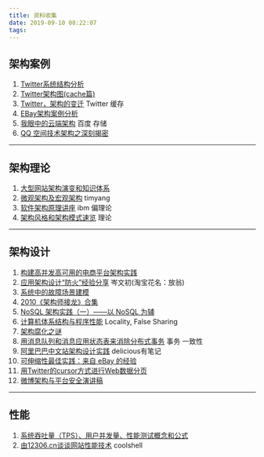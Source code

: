 ```yaml
---
title: 资料收集
date: 2019-09-10 08:22:07
tags:
---
```


<p></p>
<!-- more -->

## 架构案例
1. [Twitter系统结构分析](https://www.cnblogs.com/commond/archive/2010/04/12/1710603.html)
2. [Twitter架构图(cache篇)](https://timyang.net/architecture/twitter-cache-architecture/)
3. [Twitter，架构的变迁](https://www.infoq.cn/article/2009/06/Twitter-Architecture/)  Twitter  缓存
4. [EBay架构案例分析](https://www.jdon.com/artichect/ebay.html)
5. [我眼中的云端架构](https://www.infoq.cn/article/xw-cloud-in-my-view/)  百度  存储
6. [QQ 空间技术架构之深刻揭密](https://www.infoq.cn/article/qzone-architecture/)

---
## 架构理论
1. [大型网站架构演变和知识体系](http://www.blogjava.net/BlueDavy/archive/2008/09/03/226749.html)
2. [微观架构及宏观架构](https://timyang.net/architecture/micro-vs-macro/)  timyang
3. [软件架构原理讲座](https://wenku.baidu.com/view/f5427074f46527d3240ce0b5.html)  ibm 偏理论
4. [架构风格和架构模式速览](https://www.infoq.cn/article/2009/02/Architectural-Styles-Patterns/)  理论

-----
## 架构设计
1. [构建高并发高可用的电商平台架构实践](http://www.doc88.com/p-3176763983077.html)
2. [应用架构设计“防火”经验分享](https://blog.csdn.net/cenwenchu79/article/details/4488374)   岑文初(淘宝花名：放翁)
3. [系统中的故障场景建模](https://www.infoq.cn/article/system_failure_modeling/)
4. [2010《架构师接龙》合集](https://wenku.baidu.com/view/fc8afe28647d27284b735104.html)
5. [NoSQL 架构实践（一）——以 NoSQL 为辅](https://www.infoq.cn/article/2011/02/nosql-architecture-practice/)
6. [计算机体系结构与程序性能](http://blog.zhaojie.me/2009/01/system-architecture-and-program-performance.html)   Locality, False Sharing
7. [架构腐化之谜](https://www.infoq.cn/article/cjz-architecture-corruption/)
8. [用消息队列和消息应用状态表来消除分布式事务](http://wangyuanzju.blog.163.com/blog/static/1302920086424341932)  事务 一致性
9. [阿里巴巴中文站架构设计实践]()  delicious有笔记
10. [可伸缩性最佳实践：来自 eBay 的经验](https://www.infoq.cn/article/ebay-scalability-best-practices/)
11. [用Twitter的cursor方式进行Web数据分页](https://timyang.net/web/pagination/)
12. [微博架构与平台安全演讲稿](https://timyang.net/architecture/weibo/)

-----
## 性能
1. [系统吞吐量（TPS）、用户并发量、性能测试概念和公式](http://www.ha97.com/5095.html)
2. [由12306.cn谈谈网站性能技术](https://coolshell.cn/articles/6470.html)  coolshell



